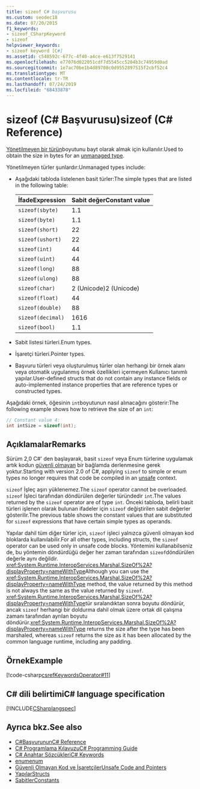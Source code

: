 ```yaml
---
title: sizeof C# başvurusu
ms.custom: seodec18
ms.date: 07/20/2015
f1_keywords:
- sizeof_CSharpKeyword
- sizeof
helpviewer_keywords:
- sizeof keyword [C#]
ms.assetid: c548592c-677c-4f40-a4ce-e613f7529141
ms.openlocfilehash: e77076d022051cdf7d5545cc5204b3c74959d0ad
ms.sourcegitcommit: 1e7ac70be1b4d89708c0d9552897515f2cbf52c4
ms.translationtype: MT
ms.contentlocale: tr-TR
ms.lasthandoff: 07/24/2019
ms.locfileid: "68433878"
---
```

# <a name="sizeof-c-reference"></a><span data-ttu-id="038a9-102">sizeof (C# Başvurusu)</span><span class="sxs-lookup"><span data-stu-id="038a9-102">sizeof (C# Reference)</span></span>

<span data-ttu-id="038a9-103">[Yönetilmeyen bir türün](../builtin-types/unmanaged-types.md)boyutunu bayt olarak almak için kullanılır.</span><span class="sxs-lookup"><span data-stu-id="038a9-103">Used to obtain the size in bytes for an [unmanaged type](../builtin-types/unmanaged-types.md).</span></span>

<span data-ttu-id="038a9-104">Yönetilmeyen türler şunlardır:</span><span class="sxs-lookup"><span data-stu-id="038a9-104">Unmanaged types include:</span></span>

- <span data-ttu-id="038a9-105">Aşağıdaki tabloda listelenen basit türler:</span><span class="sxs-lookup"><span data-stu-id="038a9-105">The simple types that are listed in the following table:</span></span>

   |<span data-ttu-id="038a9-106">İfade</span><span class="sxs-lookup"><span data-stu-id="038a9-106">Expression</span></span>|<span data-ttu-id="038a9-107">Sabit değer</span><span class="sxs-lookup"><span data-stu-id="038a9-107">Constant value</span></span>|
   |----------------|--------------------|
   |`sizeof(sbyte)`|<span data-ttu-id="038a9-108">1\.</span><span class="sxs-lookup"><span data-stu-id="038a9-108">1</span></span>|
   |`sizeof(byte)`|<span data-ttu-id="038a9-109">1\.</span><span class="sxs-lookup"><span data-stu-id="038a9-109">1</span></span>|
   |`sizeof(short)`|<span data-ttu-id="038a9-110">2</span><span class="sxs-lookup"><span data-stu-id="038a9-110">2</span></span>|
   |`sizeof(ushort)`|<span data-ttu-id="038a9-111">2</span><span class="sxs-lookup"><span data-stu-id="038a9-111">2</span></span>|
   |`sizeof(int)`|<span data-ttu-id="038a9-112">4</span><span class="sxs-lookup"><span data-stu-id="038a9-112">4</span></span>|
   |`sizeof(uint)`|<span data-ttu-id="038a9-113">4</span><span class="sxs-lookup"><span data-stu-id="038a9-113">4</span></span>|
   |`sizeof(long)`|<span data-ttu-id="038a9-114">8</span><span class="sxs-lookup"><span data-stu-id="038a9-114">8</span></span>|
   |`sizeof(ulong)`|<span data-ttu-id="038a9-115">8</span><span class="sxs-lookup"><span data-stu-id="038a9-115">8</span></span>|
   |`sizeof(char)`|<span data-ttu-id="038a9-116">2 (Unicode)</span><span class="sxs-lookup"><span data-stu-id="038a9-116">2 (Unicode)</span></span>|
   |`sizeof(float)`|<span data-ttu-id="038a9-117">4</span><span class="sxs-lookup"><span data-stu-id="038a9-117">4</span></span>|
   |`sizeof(double)`|<span data-ttu-id="038a9-118">8</span><span class="sxs-lookup"><span data-stu-id="038a9-118">8</span></span>|
   |`sizeof(decimal)`|<span data-ttu-id="038a9-119">16</span><span class="sxs-lookup"><span data-stu-id="038a9-119">16</span></span>|
   |`sizeof(bool)`|<span data-ttu-id="038a9-120">1\.</span><span class="sxs-lookup"><span data-stu-id="038a9-120">1</span></span>|

- <span data-ttu-id="038a9-121">Sabit listesi türleri.</span><span class="sxs-lookup"><span data-stu-id="038a9-121">Enum types.</span></span>

- <span data-ttu-id="038a9-122">İşaretçi türleri.</span><span class="sxs-lookup"><span data-stu-id="038a9-122">Pointer types.</span></span>

- <span data-ttu-id="038a9-123">Başvuru türleri veya oluşturulmuş türler olan herhangi bir örnek alanı veya otomatik uygulanmış örnek özellikleri içermeyen Kullanıcı tanımlı yapılar.</span><span class="sxs-lookup"><span data-stu-id="038a9-123">User-defined structs that do not contain any instance fields or auto-implemented instance properties that are reference types or constructed types.</span></span>

<span data-ttu-id="038a9-124">Aşağıdaki örnek, öğesinin `int`boyutunun nasıl alınacağını gösterir:</span><span class="sxs-lookup"><span data-stu-id="038a9-124">The following example shows how to retrieve the size of an `int`:</span></span>

```csharp
// Constant value 4:
int intSize = sizeof(int);
```

## <a name="remarks"></a><span data-ttu-id="038a9-125">Açıklamalar</span><span class="sxs-lookup"><span data-stu-id="038a9-125">Remarks</span></span>

<span data-ttu-id="038a9-126">Sürüm 2,0 C#' den başlayarak, basit `sizeof` veya Enum türlerine uygulamak artık kodun [güvenli olmayan](unsafe.md) bir bağlamda derlenmesine gerek yoktur.</span><span class="sxs-lookup"><span data-stu-id="038a9-126">Starting with version 2.0 of C#, applying `sizeof` to simple or enum types no longer requires that code be compiled in an [unsafe](unsafe.md) context.</span></span>

<span data-ttu-id="038a9-127">`sizeof` İşleç aşırı yüklenemez.</span><span class="sxs-lookup"><span data-stu-id="038a9-127">The `sizeof` operator cannot be overloaded.</span></span> <span data-ttu-id="038a9-128">`sizeof` İşleci tarafından döndürülen değerler türündedir `int`.</span><span class="sxs-lookup"><span data-stu-id="038a9-128">The values returned by the `sizeof` operator are of type `int`.</span></span> <span data-ttu-id="038a9-129">Önceki tabloda, belirli basit türleri işlenen olarak bulunan ifadeler için `sizeof` değiştirilen sabit değerler gösterilir.</span><span class="sxs-lookup"><span data-stu-id="038a9-129">The previous table shows the constant values that are substituted for `sizeof` expressions that have certain simple types as operands.</span></span>

<span data-ttu-id="038a9-130">Yapılar dahil tüm diğer türler için, `sizeof` işleci yalnızca güvenli olmayan kod bloklarda kullanılabilir.</span><span class="sxs-lookup"><span data-stu-id="038a9-130">For all other types, including structs, the `sizeof` operator can be used only in unsafe code blocks.</span></span> <span data-ttu-id="038a9-131">Yöntemini kullanabilseniz de, bu yöntemin döndürdüğü değer her zaman tarafından `sizeof`döndürülen değerle aynı değildir. <xref:System.Runtime.InteropServices.Marshal.SizeOf%2A?displayProperty=nameWithType></span><span class="sxs-lookup"><span data-stu-id="038a9-131">Although you can use the <xref:System.Runtime.InteropServices.Marshal.SizeOf%2A?displayProperty=nameWithType> method, the value returned by this method is not always the same as the value returned by `sizeof`.</span></span> <span data-ttu-id="038a9-132"><xref:System.Runtime.InteropServices.Marshal.SizeOf%2A?displayProperty=nameWithType>tür sıralandıktan sonra boyutu döndürür, ancak `sizeof` herhangi bir doldurma dahil olmak üzere ortak dil çalışma zamanı tarafından ayrılan boyutu döndürür.</span><span class="sxs-lookup"><span data-stu-id="038a9-132"><xref:System.Runtime.InteropServices.Marshal.SizeOf%2A?displayProperty=nameWithType> returns the size after the type has been marshaled, whereas `sizeof` returns the size as it has been allocated by the common language runtime, including any padding.</span></span>

## <a name="example"></a><span data-ttu-id="038a9-133">Örnek</span><span class="sxs-lookup"><span data-stu-id="038a9-133">Example</span></span>

[!code-csharp[csrefKeywordsOperator#11](~/samples/snippets/csharp/VS_Snippets_VBCSharp/csrefKeywordsOperator/CS/csrefKeywordsOperators.cs#11)]

## <a name="c-language-specification"></a><span data-ttu-id="038a9-134">C# dili belirtimi</span><span class="sxs-lookup"><span data-stu-id="038a9-134">C# language specification</span></span>

[!INCLUDE[CSharplangspec](~/includes/csharplangspec-md.md)]

## <a name="see-also"></a><span data-ttu-id="038a9-135">Ayrıca bkz.</span><span class="sxs-lookup"><span data-stu-id="038a9-135">See also</span></span>

- [<span data-ttu-id="038a9-136">C#Başvurunun</span><span class="sxs-lookup"><span data-stu-id="038a9-136">C# Reference</span></span>](../index.md)
- [<span data-ttu-id="038a9-137">C# Programlama Kılavuzu</span><span class="sxs-lookup"><span data-stu-id="038a9-137">C# Programming Guide</span></span>](../../programming-guide/index.md)
- [<span data-ttu-id="038a9-138">C# Anahtar Sözcükleri</span><span class="sxs-lookup"><span data-stu-id="038a9-138">C# Keywords</span></span>](index.md)
- [<span data-ttu-id="038a9-139">enum</span><span class="sxs-lookup"><span data-stu-id="038a9-139">enum</span></span>](enum.md)
- [<span data-ttu-id="038a9-140">Güvenli Olmayan Kod ve İşaretçiler</span><span class="sxs-lookup"><span data-stu-id="038a9-140">Unsafe Code and Pointers</span></span>](../../programming-guide/unsafe-code-pointers/index.md)
- [<span data-ttu-id="038a9-141">Yapılar</span><span class="sxs-lookup"><span data-stu-id="038a9-141">Structs</span></span>](../../programming-guide/classes-and-structs/structs.md)
- [<span data-ttu-id="038a9-142">Sabitler</span><span class="sxs-lookup"><span data-stu-id="038a9-142">Constants</span></span>](../../programming-guide/classes-and-structs/constants.md)
